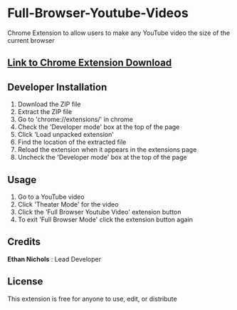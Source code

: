 # Full-Browser-Youtube-Videos
Chrome Extension to allow users to make any YouTube video the size of the current browser

## [Link to Chrome Extension Download](https://chrome.google.com/webstore/detail/full-browser-youtube-vide/kkmknkahhhjhfacgbjlnmeiplbadlpia?hl=en)

## Developer Installation
1. Download the ZIP file 
2. Extract the ZIP file
3. Go to 'chrome://extensions/' in chrome
4. Check the 'Developer mode' box at the top of the page
5. Click 'Load unpacked extension'
6. Find the location of the extracted file
7. Reload the extension when it appears in the extensions page
8. Uncheck the 'Developer mode' box at the top of the page

## Usage
1. Go to a YouTube video
2. Click 'Theater Mode' for the video
3. Click the 'Full Browser Youtube Video' extension button
4. To exit 'Full Browser Mode' click the extension button again

## Credits
**Ethan Nichols** : Lead Developer

## License
This extension is free for anyone to use, edit, or distribute
